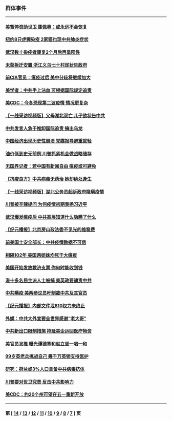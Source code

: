 ### 群体事件
---
#### [美暂停资助世卫 蓬佩奥：或永远不会恢复](../../pages/ncid279/n12055683.md) 
#### [纽约8只虎狮染疫 2家猫也现中共肺炎症状](../../pages/ncid279/n12055331.md) 
#### [武汉数十染疫者康复2个月后再呈阳性](../../pages/ncid279/n12053785.md) 
#### [未获拆迁安置 浙江义乌七十村民状告政府](../../pages/ncid279/n12054688.md) 
#### [前CIA官员：瘟疫过后 美中分歧将继续加大](../../pages/ncid279/n12052795.md) 
#### [美学者：中共手上沾血 可根据国际规定追责](../../pages/ncid279/n12052699.md) 
#### [美CDC：今冬恐现第二波疫情 情况更复杂](../../pages/ncid279/n12052405.md) 
#### [【一线采访视频版】父母湖北双亡 儿子欲状告中共](../../pages/ncid279/n12047383.md) 
#### [中共发言人急于推卸国际追责 搞出乌龙](../../pages/ncid279/n12050056.md) 
#### [中国经济出现历史性崩溃 党媒报导避重就轻](../../pages/ncid279/n12049899.md) 
#### [油价低到史无前例 川普抓紧机会做战略储存](../../pages/ncid279/n12049686.md) 
#### [无国界记者：若中国有新闻自由 瘟疫或可避免](../../pages/ncid279/n12049306.md) 
#### [【抗疫良方】中共病毒无药治 她却绝处逢生](../../pages/ncid279/n12047472.md) 
#### [【一线采访视频版】湖北公务员起诉政府隐瞒疫情](../../pages/ncid279/n12047416.md) 
#### [川普被辛辣提问 为何疫情初期表扬习近平](../../pages/ncid279/n12046535.md) 
#### [武汉爆发瘟疫后 中共高层知道什么隐瞒了什么](../../pages/ncid279/n12012018.md) 
#### [【纪元播报】北京房山政法委不见光的维稳费](../../pages/ncid279/n12046987.md) 
#### [前美国土安全部长：中共疫情数据不可信](../../pages/ncid279/n12046768.md) 
#### [相隔102年 美国两姐妹均死于大瘟疫](../../pages/ncid279/n12046469.md) 
#### [美国开始发放救济支票 你何时能收到钱](../../pages/ncid279/n12046221.md) 
#### [港十多名民主派人士被捕 美英政要谴责中共](../../pages/ncid279/n12043601.md) 
#### [中共瞒疫 美两参议员吁制裁中共及其官员](../../pages/ncid279/n12043499.md) 
#### [【纪元播报】内部文件泄610权力未终止](../../pages/ncid279/n12039751.md) 
#### [外媒：中共大外宣要全世界感谢“老大哥”](../../pages/ncid279/n12039108.md) 
#### [中共新出口限制措施 拖延美企运回医疗物资](../../pages/ncid279/n12036927.md) 
#### [美官员发推 曝光谭德塞和赵立坚一唱一和](../../pages/ncid279/n12036679.md) 
#### [99岁英老兵挑战自己 筹千万英镑支持医护](../../pages/ncid279/n12030609.md) 
#### [研究：荷兰或3%人口具备中共病毒抗体](../../pages/ncid279/n12036327.md) 
#### [川普要对世卫究责 反击中共影响力](../../pages/ncid279/n12034034.md) 
#### [美CDC：约20个州可望在五一重新开放](../../pages/ncid279/n12033453.md) 

---
#### 第 [ [14](./14.md) / [13](./13.md) / [12](./12.md) / [11](./11.md) / [10](./10.md) / [9](./9.md) / [8](./8.md) / [7](./7.md) ] 页
